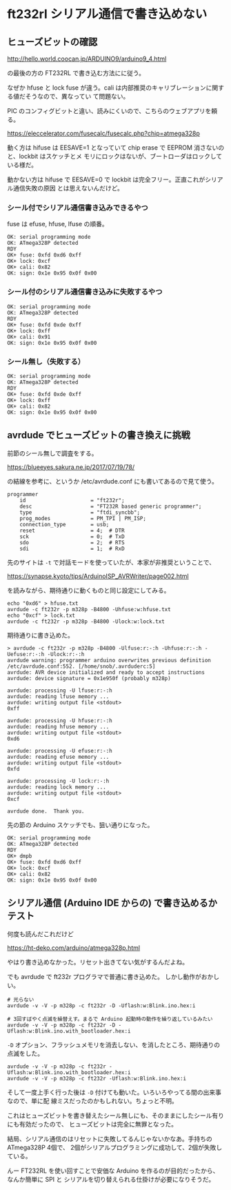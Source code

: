 # ft232rl シリアル通信で書き込めない

## ヒューズビットの確認

http://hello.world.coocan.jp/ARDUINO9/arduino9_4.html

の最後の方の FT232RL で書き込む方法にに従う。

なぜか hfuse と lock fuse が違う。cali は内部推奨のキャリブレーションに関する値だそうなので、異なってい
て問題ない。

PIC のコンフィグビットと違い、読みにくいので、こちらのウェブアプリを頼る。

https://eleccelerator.com/fusecalc/fusecalc.php?chip=atmega328p

動く方は hifuse は EESAVE=1 となっていて chip erase で EEPROM 消さないのと、lockbit はスケッチとメ
モリにロックはないが、ブートローダはロックしている様だ。

動かない方は hifuse で EESAVE=0 で lockbit は完全フリー。正直これがシリアル通信失敗の原因
とは思えないんだけど。

### シール付でシリアル通信書き込みできるやつ

fuse は efuse, hfuse, lfuse の順番。

```
OK: serial programming mode
OK: ATmega328P detected
RDY
OK+ fuse: 0xfd 0xd6 0xff
OK+ lock: 0xcf
OK+ cali: 0x82
OK: sign: 0x1e 0x95 0x0f 0x00
```

### シール付のシリアル通信書き込みに失敗するやつ

```
OK: serial programming mode
OK: ATmega328P detected
RDY
OK+ fuse: 0xfd 0xde 0xff
OK+ lock: 0xff
OK+ cali: 0x91
OK: sign: 0x1e 0x95 0x0f 0x00
```

### シール無し（失敗する）

```
OK: serial programming mode
OK: ATmega328P detected
RDY
OK+ fuse: 0xfd 0xde 0xff
OK+ lock: 0xff
OK+ cali: 0x82
OK: sign: 0x1e 0x95 0x0f 0x00
```

## avrdude でヒューズビットの書き換えに挑戦

前節のシール無しで調査をする。

https://blueeyes.sakura.ne.jp/2017/07/19/78/

の結線を参考に、というか /etc/avrdude.conf にも書いてあるので見て使う。

```
programmer
    id                     = "ft232r";
    desc                   = "FT232R based generic programmer";
    type                   = "ftdi_syncbb";
    prog_modes             = PM_TPI | PM_ISP;
    connection_type        = usb;
    reset                  = 4;  # DTR
    sck                    = 0;  # TxD
    sdo                    = 2;  # RTS
    sdi                    = 1;  # RxD
```

先のサイトは ``-t`` で対話モードを使っていたが、本家が非推奨ということで、

https://synapse.kyoto/tips/ArduinoISP_AVRWriter/page002.html

を読みながら、期待通りに動くものと同じ設定にしてみる。

```
echo "0xd6" > hfuse.txt
avrdude -c ft232r -p m328p -B4800 -Uhfuse:w:hfuse.txt
echo "0xcf" > lock.txt
avrdude -c ft232r -p m328p -B4800 -Ulock:w:lock.txt
``` 

期待通りに書き込めた。

```
> avrdude -c ft232r -p m328p -B4800 -Ulfuse:r:-:h -Uhfuse:r:-:h -Uefuse:r:-:h -Ulock:r:-:h
avrdude warning: programmer arduino overwrites previous definition /etc/avrdude.conf:552. [/home/snob/.avrduderc:5]
avrdude: AVR device initialized and ready to accept instructions
avrdude: device signature = 0x1e950f (probably m328p)

avrdude: processing -U lfuse:r:-:h
avrdude: reading lfuse memory ...
avrdude: writing output file <stdout>
0xff

avrdude: processing -U hfuse:r:-:h
avrdude: reading hfuse memory ...
avrdude: writing output file <stdout>
0xd6

avrdude: processing -U efuse:r:-:h
avrdude: reading efuse memory ...
avrdude: writing output file <stdout>
0xfd

avrdude: processing -U lock:r:-:h
avrdude: reading lock memory ...
avrdude: writing output file <stdout>
0xcf

avrdude done.  Thank you.
```

先の節の Arduino スケッチでも、狙い通りになった。

```
OK: serial programming mode
OK: ATmega328P detected
RDY
OK+ dmpb
OK+ fuse: 0xfd 0xd6 0xff
OK+ lock: 0xcf
OK+ cali: 0x82
OK: sign: 0x1e 0x95 0x0f 0x00
```

## シリアル通信 (Arduino IDE からの) で書き込めるかテスト

何度も読んだこれだけど

https://ht-deko.com/arduino/atmega328p.html

やはり書き込めなかった。リセット出きてない気がするんだよね。

でも avrdude で ft232r プログラマで普通に書き込めた。
しかし動作がおかしい。

```
# 光らない
avrdude -v -V -p m328p -c ft232r -D -Uflash:w:Blink.ino.hex:i

# 3回すばやく点滅を繰替えす。まるで Arduino 起動時の動作を繰り返しているみたい
avrdude -v -V -p m328p -c ft232r -D -Uflash:w:Blink.ino.with_bootloader.hex:i
```

``-D`` オプション、フラッシュメモリを消去しない、を消したところ、期待通りの点滅をした。

```
avrdude -v -V -p m328p -c ft232r -Uflash:w:Blink.ino.with_bootloader.hex:i
avrdude -v -V -p m328p -c ft232r -Uflash:w:Blink.ino.hex:i
```

そして一度上手く行った後は ``-D`` 付けても動いた。いろいろやってる間の出来事なので、単に配
線ミスだったのかもしれない。ちょっと不明。

これはヒューズビットを書き替えたシール無しにも、そのままにしたシール有りにも有効だったので、
ヒューズビットは完全に無罪となった。

結局、シリアル通信のはリセットに失敗してるんじゃないかなあ。手持ちの ATmega328P 4個で、
2個がシリアルプログラミングに成功して、2個が失敗している。

んー FT232RL を使い回すことで安価な Arduino を作るのが目的だったから、なんか簡単に SPI と
シリアルを切り替えられる仕掛けが必要になりそうだ。
